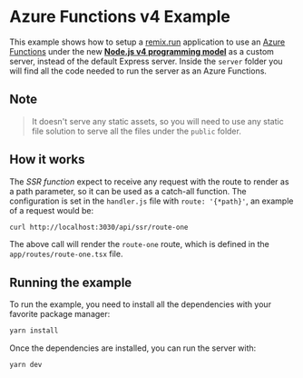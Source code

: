 # Azure Functions v4 Example

This example shows how to setup a [remix.run][remix] application to use an [Azure Functions][azure-functions] under the new [**Node.js v4 programming model**][model] as a custom server, instead of the default Express server.
Inside the `server` folder you will find all the code needed to run the server as an Azure Functions.

## Note

> It doesn't serve any static assets, so you will need to use any static file solution to serve all the files under the `public` folder.

## How it works

The _SSR function_ expect to receive any request with the route to render as a path parameter, so it can be used as a catch-all function. The configuration is set in the `handler.js` file with `route: '{*path}'`, an example of a request would be:

```bash
curl http://localhost:3030/api/ssr/route-one
```

The above call will render the `route-one` route, which is defined in the `app/routes/route-one.tsx` file.

## Running the example

To run the example, you need to install all the dependencies with your favorite package manager:

```bash
yarn install
```

Once the dependencies are installed, you can run the server with:

```bash
yarn dev
```

[azure-functions]: <https://learn.microsoft.com/en-us/azure/azure-functions/>
[model]: <https://techcommunity.microsoft.com/t5/apps-on-azure-blog/azure-functions-node-js-v4-programming-model-is-generally/ba-p/3929217>
[remix]: <https://remix.run>
